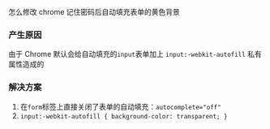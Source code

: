 怎么修改 chrome 记住密码后自动填充表单的黄色背景

### 产生原因

由于 Chrome 默认会给自动填充的`input`表单加上 `input:-webkit-autofill` 私有属性造成的

### 解决方案

1. 在`form`标签上直接关闭了表单的自动填充：`autocomplete="off"`
2. `input:-webkit-autofill { background-color: transparent; }`

